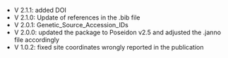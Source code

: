 - V 2.1.1: added DOI
- V 2.1.0: Update of references in the .bib file
- V 2.0.1: Genetic_Source_Accession_IDs
- V 2.0.0: updated the package to Poseidon v2.5 and adjusted the .janno file accordingly
- V 1.0.2: fixed site coordinates wrongly reported in the publication
